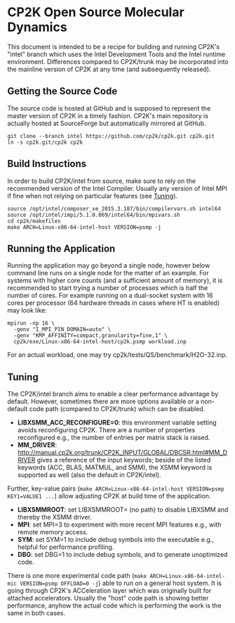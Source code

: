 # CP2K Open Source Molecular Dynamics
This document is intended to be a recipe for building and running CP2K's "intel" branch which uses the Intel Development Tools and the Intel runtime environment. Differences compared to CP2K/trunk may be incorporated into the mainline version of CP2K at any time (and subsequently released).

## Getting the Source Code
The source code is hosted at GitHub and is supposed to represent the master version of CP2K in a timely fashion. CP2K's main repository is actually hosted at SourceForge but automatically mirrored at GitHub.

```
git clone --branch intel https://github.com/cp2k/cp2k.git cp2k.git
ln -s cp2k.git/cp2k cp2k
```

## Build Instructions
In order to build CP2K/intel from source, make sure to rely on the recommended version of the Intel Compiler. Usually any version of Intel MPI if fine when not relying on particular features (see [Tuning](#tuning)).

```
source /opt/intel/composer_xe_2015.3.187/bin/compilervars.sh intel64
source /opt/intel/impi/5.1.0.069/intel64/bin/mpivars.sh
cd cp2k/makefiles
make ARCH=Linux-x86-64-intel-host VERSION=psmp -j
```

## Running the Application
Running the application may go beyond a single node, however below command line runs on a single node for the matter of an example. For systems with higher core counts (and a sufficient amount of memory), it is recommended to start trying a number of processes which is half the number of cores. For example running on a dual-socket system with 16 cores per processor (64 hardware threads in cases where HT is enabled) may look like:

```
mpirun -np 16 \
  -genv "I_MPI_PIN_DOMAIN=auto" \
  -genv "KMP_AFFINITY=compact,granularity=fine,1" \
  cp2k/exe/Linux-x86-64-intel-host/cp2k.psmp workload.inp
```

For an actual workload, one may try cp2k/tests/QS/benchmark/H2O-32.inp.

## Tuning
The CP2K/intel branch aims to enable a clear performance advantage by default. However, sometimes there are more options available or a non-default code path (compared to CP2K/trunk) which can be disabled.

* **LIBXSMM_ACC_RECONFIGURE=0**: this environment variable setting avoids reconfiguring CP2K. There are a number of properties reconfigured e.g., the number of entries per matrix stack is raised.
* **MM_DRIVER**: http://manual.cp2k.org/trunk/CP2K_INPUT/GLOBAL/DBCSR.html#MM_DRIVER gives a reference of the input keywords; beside of the listed keywords (ACC, BLAS, MATMUL, and SMM), the XSMM keyword is supported as well (also the default in CP2K/intel).

Further, key-value pairs (`make ARCH=Linux-x86-64-intel-host VERSION=psmp KEY1=VALUE1 ...`) allow adjusting CP2K at build time of the application.

* **LIBXSMMROOT**: set LIBXSMMROOT= (no path) to disable LIBXSMM and thereby the XSMM driver.
* **MPI**: set MPI=3 to experiment with more recent MPI features e.g., with remote memory access.
* **SYM**: set SYM=1 to include debug symbols into the executable e.g., helpful for performance profiling.
* **DBG**: set DBG=1 to include debug symbols, and to generate unoptimized code.

There is one more experimental code path (`make ARCH=Linux-x86-64-intel-mic VERSION=psmp OFFLOAD=0 -j`) able to run on a general host system. It is going through CP2K's ACCeleration layer which was originally built for attached accelerators. Usually the "host" code path is showing better performance, anyhow the actual code which is performing the work is the same in both cases.
